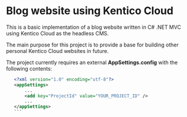 # Blog website using Kentico Cloud

This is a basic implementation of a blog website written in C# .NET MVC using Kentico Cloud as the headless CMS.

The main purpose for this project is to provide a base for building other personal Kentico Cloud websites in future.

The project currently requires an external **AppSettings.config** with the following contents:

 ```xml
    <?xml version="1.0" encoding="utf-8"?>
    <appSettings>
        ...
        <add key="ProjectId" value="YOUR_PROJECT_ID" />
        ...
    </appSettings>
    ```
